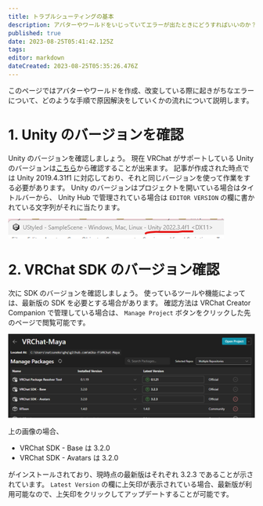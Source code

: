 ```yaml
---
title: トラブルシューティングの基本
description: アバターやワールドをいじっていてエラーが出たときにどうすればいいのか？について
published: true
date: 2023-08-25T05:41:42.125Z
tags: 
editor: markdown
dateCreated: 2023-08-25T05:35:26.476Z
---
```


このページではアバターやワールドを作成、改変している際に起きがちなエラーについて、どのような手順で原因解決をしていくかの流れについて説明します。


# 1. Unity のバージョンを確認

Unity のバージョンを確認しましょう。
現在 VRChat がサポートしている Unity のバージョンは[こちら](https://creators.vrchat.com/sdk/current-unity-version/)から確認することが出来ます。
記事が作成された時点では Unity 2019.4.31f1 に対応しており、それと同じバージョンを使って作業をする必要があります。
Unity のバージョンはプロジェクトを開いている場合はタイトルバーから、 Unity Hub で管理されている場合は `EDITOR VERSION` の欄に書かれている文字列がそれに当たります。

![スクリーンショット_2023-08-25_143757.png](/スクリーンショット_2023-08-25_143757.png)

# 2. VRChat SDK のバージョン確認

次に SDK のバージョンを確認しましょう。
使っているツールや機能によっては、最新版の SDK を必要とする場合があります。
確認方法は VRChat Creator Companion で管理している場合は、 `Manage Project` ボタンをクリックした先のページで閲覧可能です。

![スクリーンショット_2023-08-25_143325.png](/スクリーンショット_2023-08-25_143325.png)

上の画像の場合、

* VRChat SDK - Base は 3.2.0
* VRChat SDK - Avatars は 3.2.0

がインストールされており、現時点の最新版はそれぞれ 3.2.3 であることが示されています。
`Latest Version` の欄に上矢印が表示されている場合、最新版が利用可能なので、上矢印をクリックしてアップデートすることが可能です。
